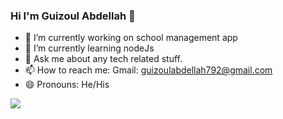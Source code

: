 ### Hi I'm Guizoul Abdellah 👋

- 🔭 I’m currently working on school management app
- 🌱 I’m currently learning nodeJs
- 💬 Ask me about any tech related stuff.
- 📫 How to reach me: Gmail: guizoulabdellah792@gmail.com
- 😄 Pronouns: He/His
<img src="https://github-readme-stats.vercel.app/api?username=Guizoul&&show_icons=true&title_color=ffffff&icon_color=bb2acf&text_color=daf7dc&bg_color=111">
